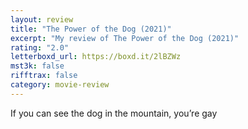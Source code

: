 ```yaml
---
layout: review
title: "The Power of the Dog (2021)"
excerpt: "My review of The Power of the Dog (2021)"
rating: "2.0"
letterboxd_url: https://boxd.it/2lBZWz
mst3k: false
rifftrax: false
category: movie-review
---
```


If you can see the dog in the mountain, you’re gay
